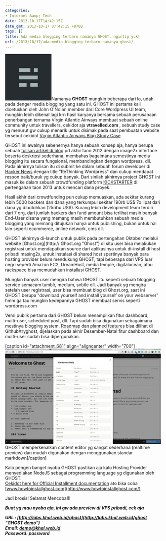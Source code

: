 ```yaml
---
categories:
- Internet &amp; Tech
date: 2013-10-17T14:42:15Z
date_gmt: 2013-10-17 07:42:15 +0700
tags: []
title: Ada media blogging terbaru namanya GHOST, ngintip yuk!
url: /2013/10/17/ada-media-blogging-terbaru-namanya-ghost/
---
```


![GHOST](/images/GHOST-150x150.png)Namanya **GHOST** mungkin beberapa dari lo, udah pada denger media blogging yang satu ini, GHOST ini pertama kali dicetuskan oleh John O'Nolan member dari Core Wordpress UI team, mungkin lebih dikenal lagi krn hasil karyanya bersama sebuah perusahaan penerbangan ternama Virgin Atlantic Airways membuat sebuah online community untuk travellers, cekidot aja **vtravelled.com** , sebuah study case yg menurut gw cukup menarik untuk disimak pada saat pembuatan website tersebut cekidot [Virgin Atlantic Airways Blog Study Case](http://www.webdesignerdepot.com/2010/04/the-virgin-atlantic-airways-blog-a-case-study/ "Virgin Atlantic Blog - Study Case")

GHOST ini awalnya sebenernya hanya sebuah konsep aja, hanya berupa sebuah [tulisan artikel di blog](http://john.onolan.org/ghost/ "Wordpress is so much more than blogging platform") pd akhir taon 2012 dengan image2x interface beserta deskripsi sederhana, membahas bagaimana semestinya media blogging itu secara fungsional, membandingkan dengan wordpress, dll. Pada akhirnya tulisan itu di submit ke dalam sebuah forum developer di [Hacker News](http://news.ycombinator.com/item?id=4743245 "Rethinking Wordpress") dengan title "ReThinking Wordpress" dan cukup mendapat respon baik/buruk yg cukup banyak. Dari sinilah akhirnya project GHOST ini masuk ke dalam sebuah crowdfunding platform [KICKSTARTER](http://www.kickstarter.com/projects/johnonolan/ghost-just-a-blogging-platform "Ghost Kickstarter") di pertengahan taon 2013 untuk mencari dana proyek.

Hasil akhir dari crowdfunding pun cukup memuaskan, ada sekitar kurang lebih 5000 backers dan dana yang terkumpul sekitar 190rb US$ 7x lipat dari dana yg dibutuhkan (25ribu US$). Kurang lebih development team terdiri dari 7 org, dari jumlah backers dan fund amount bisa terlihat masih banyak End-User disana yang memang masih membutuhkan sebuah media blogging yang memang ditujukan hanya untuk publishing, bukan untuk hal lain seperti ecommerce, online network, cms dll.

GHOST akhirnya di-launch untuk publik pada pertengahan Oktober melalui website [Ghost.org](http:// Ghost.org "Ghost") di situ user bisa melakukan registrasi untuk mendapatkan source dari aplikasinya untuk di-install di host pribadi masing2x, untuk instalasi di shared host spertinya banyak para hosting provider belum mendukung GHOST, tapi beberapa dari VPS luar negri seperti Amazon EC2, DreamHost, media temple, digitalocean, atau rackspace bisa memudahkan installasi GHOST.

Mungkin banyak user mengira bahwa GHOST itu seperti sebuah blogging service semacam tumblr, medium, svbtle dll. Jadi banyak yg mengira setelah user registrasi, user bisa membuat blog di Ghost.org, saat ini GHOST berupa "download yourself and install yourself on your webserver" hmm ga tau mungkin kedepannya GHOST membuat servis seperti wordpress.com

Versi publik pertama dari GHOST belum menampilkan fitur dashboard, multi-user, scheduled post, dll. Tapi sudah bisa digunakan sebagaimana mestinya blogging system. [Roadmap](https://github.com/TryGhost/Ghost/wiki/Roadmap) dan [planned features](https://github.com/TryGhost/Ghost/wiki/Planned-Features) bisa dilihat di Github/tryghost, dijelaskan pada akhir Desember-Natal fitur dashboard dan multi-user sudah bisa dipergunakan.

[caption id="attachment\_681" align="aligncenter" width="700"][![WelcomeToGhost](/images/WelcomeToGhost-1024x623.png)](/images/WelcomeToGhost.png) GHOST memperkenalkan content editor yg sangat sederhana (realtime preview) dan mudah digunakan dengan menggunakan standar markdown[/caption]

Kalo pengen banget nyoba GHOST pastikan aja kalo Hosting Provider menyediakan NodeJS sebagai programming language yg digunakan oleh GHOST.  
[Cekidot here for Official Installment documentation](http://docs.ghost.org/installation/deploy/) ato bisa coba [www.howtoinstallghost.com](http://www.howtoinstallghost.com/)

Jadi brosis! Selamat Mencoba!!!

_**Buat yg mau nyoba aja, ini gw ada preview di VPS pribadi, cek aja**_

_**URL : [http://labs.khal.web.id/ghost](http://labs.khal.web.id/ghost "GHOST demo")**_  
_**Email: demo@khal.web.id**_  
_**Password: password**_
